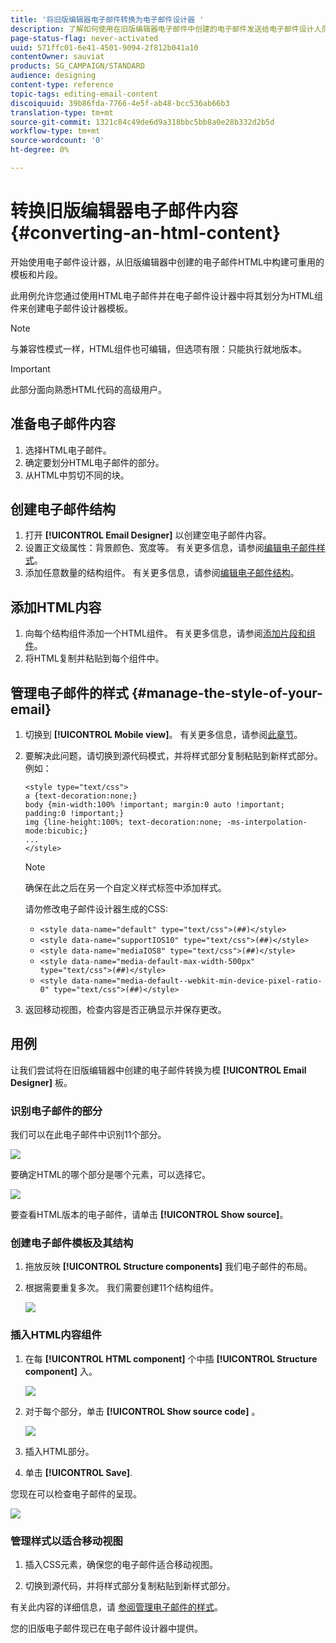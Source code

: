 ```yaml
---
title: '将旧版编辑器电子邮件转换为电子邮件设计器 '
description: 了解如何使用在旧版编辑器电子邮件中创建的电子邮件发送给电子邮件设计人员。
page-status-flag: never-activated
uuid: 571ffc01-6e41-4501-9094-2f812b041a10
contentOwner: sauviat
products: SG_CAMPAIGN/STANDARD
audience: designing
content-type: reference
topic-tags: editing-email-content
discoiquuid: 39b86fda-7766-4e5f-ab48-bcc536ab66b3
translation-type: tm+mt
source-git-commit: 1321c84c49de6d9a318bbc5bb8a0e28b332d2b5d
workflow-type: tm+mt
source-wordcount: '0'
ht-degree: 0%

---
```



# 转换旧版编辑器电子邮件内容 {#converting-an-html-content}

开始使用电子邮件设计器，从旧版编辑器中创建的电子邮件HTML中构建可重用的模板和片段。

此用例允许您通过使用HTML电子邮件并在电子邮件设计器中将其划分为HTML组件来创建电子邮件设计器模板。

>[!NOTE]
>
>与兼容性模式一样，HTML组件也可编辑，但选项有限：只能执行就地版本。

>[!IMPORTANT]
>
>此部分面向熟悉HTML代码的高级用户。

## 准备电子邮件内容

1. 选择HTML电子邮件。
1. 确定要划分HTML电子邮件的部分。
1. 从HTML中剪切不同的块。

## 创建电子邮件结构

1. 打开 **[!UICONTROL Email Designer]** 以创建空电子邮件内容。
1. 设置正文级属性：背景颜色、宽度等。 有关更多信息，请参阅[编辑电子邮件样式](../../designing/using/styles.md)。
1. 添加任意数量的结构组件。 有关更多信息，请参阅[编辑电子邮件结构](../../designing/using/designing-from-scratch.md#defining-the-email-structure)。

## 添加HTML内容

1. 向每个结构组件添加一个HTML组件。 有关更多信息，请参阅[添加片段和组件](../../designing/using/designing-from-scratch.md#defining-the-email-structure)。
1. 将HTML复制并粘贴到每个组件中。

## 管理电子邮件的样式 {#manage-the-style-of-your-email}

1. 切换到 **[!UICONTROL Mobile view]**。 有关更多信息，请参阅[此章节](../../designing/using/plain-text-html-modes.md#switching-to-mobile-view)。

1. 要解决此问题，请切换到源代码模式，并将样式部分复制粘贴到新样式部分。 例如：

   ```
   <style type="text/css">
   a {text-decoration:none;}
   body {min-width:100% !important; margin:0 auto !important; padding:0 !important;}
   img {line-height:100%; text-decoration:none; -ms-interpolation-mode:bicubic;}
   ...
   </style>
   ```

   >[!NOTE]
   >
   >确保在此之后在另一个自定义样式标签中添加样式。
   >
   >请勿修改电子邮件设计器生成的CSS:
   >
   >* `<style data-name="default" type="text/css">(##)</style>`
   >* `<style data-name="supportIOS10" type="text/css">(##)</style>`
   >* `<style data-name="mediaIOS8" type="text/css">(##)</style>`
   >* `<style data-name="media-default-max-width-500px" type="text/css">(##)</style>`
   >* `<style data-name="media-default--webkit-min-device-pixel-ratio-0" type="text/css">(##)</style>`


1. 返回移动视图，检查内容是否正确显示并保存更改。

## 用例

让我们尝试将在旧版编辑器中创建的电子邮件转换为模 **[!UICONTROL Email Designer]** 板。

### 识别电子邮件的部分

我们可以在此电子邮件中识别11个部分。

![](assets/html-dce-view-mail.png)

要确定HTML的哪个部分是哪个元素，可以选择它。

![](assets/breadcrumbs.png)

要查看HTML版本的电子邮件，请单击 **[!UICONTROL Show source]**。

### 创建电子邮件模板及其结构

1. 拖放反映 **[!UICONTROL Structure components]** 我们电子邮件的布局。

1. 根据需要重复多次。 我们需要创建11个结构组件。

   ![](assets/structure-components-migration.png)

### 插入HTML内容组件

1. 在每 **[!UICONTROL HTML component]** 个中插 **[!UICONTROL Structure component]** 入。

   ![](assets/html-components.png)

1. 对于每个部分，单击 **[!UICONTROL Show source code]** 。

   ![](assets/show-source-code.png)

1. 插入HTML部分。

1. 单击 **[!UICONTROL Save]**.

您现在可以检查电子邮件的呈现。

![](assets/migrated-email-result.png)

### 管理样式以适合移动视图

1. 插入CSS元素，确保您的电子邮件适合移动视图。

1. 切换到源代码，并将样式部分复制粘贴到新样式部分。

有关此内容的详细信息，请 [参阅管理电子邮件的样式](#manage-the-style-of-your-email)。

您的旧版电子邮件现已在电子邮件设计器中提供。